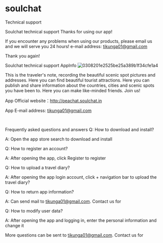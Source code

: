 # soulchat
Technical support


Soulchat technical support
Thanks for using our app!


If you encounter any problems when using our products, please email us and we will serve you 24 hours!
e-mail address: tikunga01@gmail.com


Thank you again!

Soulchat technical support
AppInfo
![0308201e2525be25a389b1f34cfe1a4](https://user-images.githubusercontent.com/37922559/167235441-7cc2a2cd-ef3a-4fc8-85a4-2655e549227c.png)

This is the traveler's note, recording the beautiful scenic spot pictures and addresses.
Here you can find beautiful tourist attractions.
Here you can publish and share information about the countries, cities and scenic spots you have been to.
Here you can make like-minded friends.
Join us!

App Official website：http://peachat.soulchat.in

App E-mail address: tikunga01@gmail.com

 

Frequently asked questions and answers
Q: How to download and install?

A: Open the app store search to download and install

Q: How to register an account?

A: After opening the app, click Register to register

Q: How to upload a travel diary?

A: After opening the app login account, click + navigation bar to upload the travel diary?

Q: How to return app information?

A: Can send mail to tikunga01@gmail.com. Contact us for

Q: How to modify user data?

A: After opening the app and logging in, enter the personal information and change it

More questions can be sent to tikunga01@gmail.com. Contact us for

